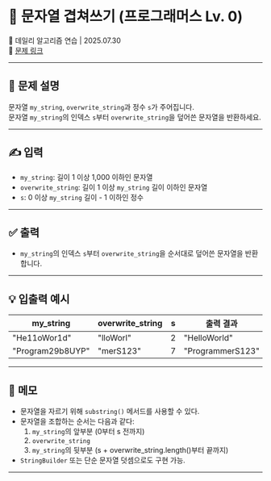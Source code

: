 # 📘 문자열 겹쳐쓰기 (프로그래머스 Lv. 0)

📅 데일리 알고리즘 연습 | 2025.07.30  
🔗 [문제 링크](https://school.programmers.co.kr/learn/courses/30/lessons/181943)

---

## 📌 문제 설명

문자열 `my_string`, `overwrite_string`과 정수 `s`가 주어집니다.  
문자열 `my_string`의 인덱스 `s`부터 `overwrite_string`을 덮어쓴 문자열을 반환하세요.

---

## ✍️ 입력

- `my_string`: 길이 1 이상 1,000 이하인 문자열
- `overwrite_string`: 길이 1 이상 `my_string` 길이 이하인 문자열
- `s`: 0 이상 `my_string` 길이 - 1 이하인 정수

---

## ✅ 출력

- `my_string`의 인덱스 `s`부터 `overwrite_string`을 순서대로 덮어쓴 문자열을 반환합니다.

---

## 💡 입출력 예시

| my_string    | overwrite_string | s | 출력 결과     |
|--------------|------------------|---|----------------|
| "He11oWor1d" | "lloWorl"        | 2 | "HelloWorld"   |
| "Program29b8UYP" | "merS123"     | 7 | "ProgrammerS123" |

---

## 📝 메모

- 문자열을 자르기 위해 `substring()` 메서드를 사용할 수 있다.
- 문자열을 조합하는 순서는 다음과 같다:
  1. `my_string`의 앞부분 (0부터 s 전까지)
  2. `overwrite_string`
  3. `my_string`의 뒷부분 (s + overwrite_string.length()부터 끝까지)
- `StringBuilder` 또는 단순 문자열 덧셈으로도 구현 가능.

---